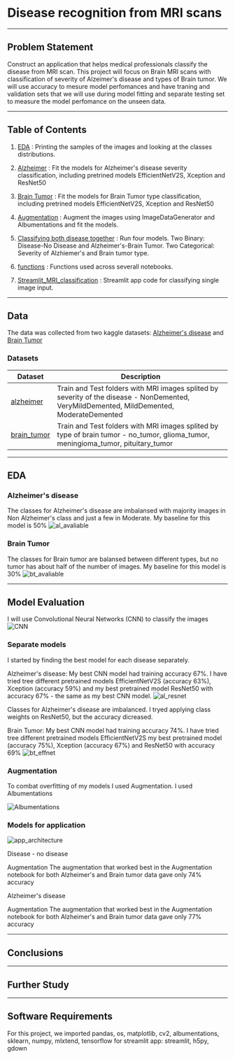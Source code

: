 # Disease recognition from MRI scans

---
## Problem Statement
Construct an application that helps medical professionals classify the disease from MRI scan. 
This project will focus on Brain MRI scans with classification of severity of Alzeimer's disease and types of Brain tumor.
We will use accuracy to mesure model perfomances and have traning and validation sets that we will use during model fitting and separate testing set to measure the model perfomance on the unseen data.

---

## Table of Contents

1. [EDA](https://github.com/ailinnesse/MRI_disease_classification/blob/main/code/01_EDA.ipynb) : Printing the samples of the images and looking at the classes distributions.

2. [Alzheimer](https://github.com/ailinnesse/MRI_disease_classification/blob/main/code/02_Alzheimer.ipynb) : Fit the models for Alzheimer's disease severity classification, including pretrined models EfficientNetV2S, Xception and ResNet50

3. [Brain Tumor](https://github.com/ailinnesse/MRI_disease_classification/blob/main/code/03_Brain_tumor.ipynb) : Fit the models for Brain Tumor type classification, including pretrined models EfficientNetV2S, Xception and ResNet50

4. [Augmentation](https://github.com/ailinnesse/MRI_disease_classification/blob/main/code/04_Augmentation.ipynb) : Augment the images using ImageDataGenerator and Albumentations and fit the models.

5. [Classifying both disease together](https://github.com/ailinnesse/MRI_disease_classification/blob/main/code/05_Classifying_both_together.ipynb) : Run four models. Two Binary: Disease-No Disease and Alzheimer's-Brain Tumor. Two Categorical: Severity of Alzhiemer's and Brain tumor type. 

6. [functions](https://github.com/ailinnesse/MRI_disease_classification/blob/main/code/functions.py) : Functions used across severall notebooks. 

7. [Streamlit_MRI_classification](https://github.com/ailinnesse/MRI_disease_classification/blob/main/code/Streamlit_MRI_classification.py) : Streamlit app code for classifying single image input.

---
## Data

The data was collected from two kaggle datasets:
     [Alzheimer's disease](https://www.kaggle.com/datasets/tourist55/alzheimers-dataset-4-class-of-images)  and
     [Brain Tumor](https://www.kaggle.com/datasets/sartajbhuvaji/brain-tumor-classification-mri)

### Datasets
|Dataset|Description|
|---|---|
|[alzheimer](https://github.com/ailinnesse/MRI_disease_classification/tree/main/data/alzheimer)| Train and Test folders with MRI images splited by severity of the disease - NonDemented, VeryMildDemented, MildDemented, ModerateDemented
|[brain_tumor](https://github.com/ailinnesse/MRI_disease_classification/tree/main/data/brain_tumor)| Train and Test folders with MRI images splited by type of brain tumor - no_tumor, glioma_tumor, meningioma_tumor, pituitary_tumor

---
## EDA

### Alzheimer's disease
The classes for Alzheimer's disease are imbalansed with majority images in Non Alzheimer's class and just a few in Moderate. 
My baseline for this model is 50%
![al_avaliable](https://github.com/ailinnesse/MRI_disease_classification/blob/main/images/Alzheimer's%20disease%20severity%20level%20classes.jpeg) 

### Brain Tumor
The classes for Brain tumor are balansed between different types, but no tumor has about half of the number of images.
My baseline for this model is 30%
![bt_avaliable](https://github.com/ailinnesse/MRI_disease_classification/blob/main/images/Brain%20Tumor%20classes.jpeg) 

---

## Model Evaluation
I will use Convolutional Neural Networks (CNN) to classify the images
![CNN](https://github.com/ailinnesse/MRI_disease_classification/blob/main/images/CNN.jpeg)


### Separate models
I started by finding the best model for each disease separately.

Alzheimer's disease:
My best CNN model had training accuracy 67%.
I have tried tree different pretrained models EfficientNetV2S (accuracy 63%), Xception (accuracy 59%) and my best pretrained model ResNet50 with accuracy 67% - the same as my best CNN model.
![al_resnet](https://github.com/ailinnesse/MRI_disease_classification/blob/main/images/Alzheimer_ResNet50.jpg) 

Classes for Alzheimer's disease are imbalanced. I tryed applying class weights on ResNet50, but the accuracy dicreased.

Brain Tumor:
My best CNN model had training accuracy 74%.
I have tried tree different pretrained models EfficientNetV2S my best pretrained model (accuracy 75%), Xception (accuracy 67%) and ResNet50 with accuracy 69% 
![bt_effnet](https://github.com/ailinnesse/MRI_disease_classification/blob/main/images/Brain_tumor_EfficientNetV2S.jpg) 

### Augmentation
To combat overfitting of my models I used Augmentation.
I used Albumentations

![Albumentations](https://github.com/ailinnesse/MRI_disease_classification/blob/main/images/augmentation_pipeline_visualized.jpg) 



### Models for application
![app_architecture](https://github.com/ailinnesse/MRI_disease_classification/blob/main/images/Streamlit_app_architecture.jpg) 

Disease - no disease 

Augmentation
The augmentation that worked best in the Augmentation notebook for both Alzheimer's and Brain tumor data gave only 74% accuracy


Alzheimer's disease

Augmentation
The augmentation that worked best in the Augmentation notebook for both Alzheimer's and Brain tumor data gave only 77% accuracy


---
## Conclusions


---
## Further Study


---
## Software Requirements

For this project, we imported pandas, os, matplotlib, cv2, albumentations, sklearn, numpy, mlxtend, tensorflow for streamlit app: streamlit, h5py, gdown 
